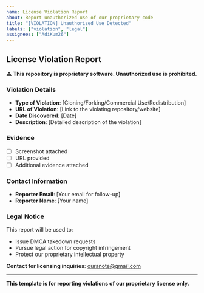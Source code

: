 ```yaml
---
name: License Violation Report
about: Report unauthorized use of our proprietary code
title: "[VIOLATION] Unauthorized Use Detected"
labels: ["violation", "legal"]
assignees: ["AdiKum26"]
---
```


## License Violation Report

**⚠️ This repository is proprietary software. Unauthorized use is prohibited.**

### Violation Details
- **Type of Violation**: [Cloning/Forking/Commercial Use/Redistribution]
- **URL of Violation**: [Link to the violating repository/website]
- **Date Discovered**: [Date]
- **Description**: [Detailed description of the violation]

### Evidence
- [ ] Screenshot attached
- [ ] URL provided
- [ ] Additional evidence attached

### Contact Information
- **Reporter Email**: [Your email for follow-up]
- **Reporter Name**: [Your name]

### Legal Notice
This report will be used to:
- Issue DMCA takedown requests
- Pursue legal action for copyright infringement
- Protect our proprietary intellectual property

**Contact for licensing inquiries**: ouranote@gmail.com

---
**This template is for reporting violations of our proprietary license only.** 